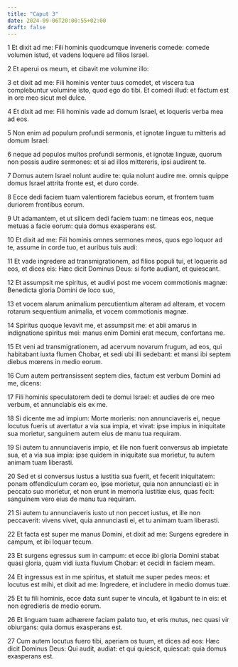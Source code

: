 ```yaml
---
title: "Caput 3"
date: 2024-09-06T20:00:55+02:00
draft: false
---
```



1 Et dixit ad me: Fili hominis quodcumque inveneris comede: comede volumen istud, et vadens loquere ad filios Israel.

2 Et aperui os meum, et cibavit me volumine illo:

3 et dixit ad me: Fili hominis venter tuus comedet, et viscera tua complebuntur volumine isto, quod ego do tibi. Et comedi illud: et factum est in ore meo sicut mel dulce.

4 Et dixit ad me: Fili hominis vade ad domum Israel, et loqueris verba mea ad eos.

5 Non enim ad populum profundi sermonis, et ignotæ linguæ tu mitteris ad domum Israel:

6 neque ad populos multos profundi sermonis, et ignotæ linguæ, quorum non possis audire sermones: et si ad illos mittereris, ipsi audirent te.

7 Domus autem Israel nolunt audire te: quia nolunt audire me. omnis quippe domus Israel attrita fronte est, et duro corde.

8 Ecce dedi faciem tuam valentiorem faciebus eorum, et frontem tuam duriorem frontibus eorum.

9 Ut adamantem, et ut silicem dedi faciem tuam: ne timeas eos, neque metuas a facie eorum: quia domus exasperans est.

10 Et dixit ad me: Fili hominis omnes sermones meos, quos ego loquor ad te, assume in corde tuo, et auribus tuis audi:

11 Et vade ingredere ad transmigrationem, ad filios populi tui, et loqueris ad eos, et dices eis: Hæc dicit Dominus Deus: si forte audiant, et quiescant.

12 Et assumpsit me spiritus, et audivi post me vocem commotionis magnæ: Benedicta gloria Domini de loco suo,

13 et vocem alarum animalium percutientium alteram ad alteram, et vocem rotarum sequentium animalia, et vocem commotionis magnæ.

14 Spiritus quoque levavit me, et assumpsit me: et abii amarus in indignatione spiritus mei: manus enim Domini erat mecum, confortans me.

15 Et veni ad transmigrationem, ad acervum novarum frugum, ad eos, qui habitabant iuxta flumen Chobar, et sedi ubi illi sedebant: et mansi ibi septem diebus mœrens in medio eorum.

16 Cum autem pertransissent septem dies, factum est verbum Domini ad me, dicens:

17 Fili hominis speculatorem dedi te domui Israel: et audies de ore meo verbum, et annunciabis eis ex me.

18 Si dicente me ad impium: Morte morieris: non annunciaveris ei, neque locutus fueris ut avertatur a via sua impia, et vivat: ipse impius in iniquitate sua morietur, sanguinem autem eius de manu tua requiram.

19 Si autem tu annunciaveris impio, et ille non fuerit conversus ab impietate sua, et a via sua impia: ipse quidem in iniquitate sua morietur, tu autem animam tuam liberasti.

20 Sed et si conversus iustus a iustitia sua fuerit, et fecerit iniquitatem: ponam offendiculum coram eo, ipse morietur, quia non annunciasti ei: in peccato suo morietur, et non erunt in memoria iustitiæ eius, quas fecit: sanguinem vero eius de manu tua requiram.

21 Si autem tu annunciaveris iusto ut non peccet iustus, et ille non peccaverit: vivens vivet, quia annunciasti ei, et tu animam tuam liberasti.

22 Et facta est super me manus Domini, et dixit ad me: Surgens egredere in campum, et ibi loquar tecum.

23 Et surgens egressus sum in campum: et ecce ibi gloria Domini stabat quasi gloria, quam vidi iuxta fluvium Chobar: et cecidi in faciem meam.

24 Et ingressus est in me spiritus, et statuit me super pedes meos: et locutus est mihi, et dixit ad me: Ingredere, et includere in medio domus tuæ.

25 Et tu fili hominis, ecce data sunt super te vincula, et ligabunt te in eis: et non egredieris de medio eorum.

26 Et linguam tuam adhærere faciam palato tuo, et eris mutus, nec quasi vir obiurgans: quia domus exasperans est.

27 Cum autem locutus fuero tibi, aperiam os tuum, et dices ad eos: Hæc dicit Dominus Deus: Qui audit, audiat: et qui quiescit, quiescat: quia domus exasperans est.

